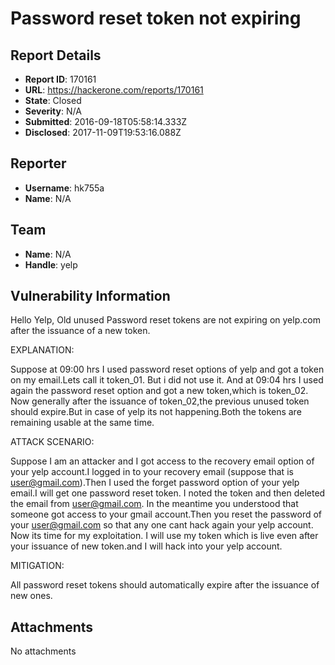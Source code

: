 # Password reset token not expiring

## Report Details
- **Report ID**: 170161
- **URL**: https://hackerone.com/reports/170161
- **State**: Closed
- **Severity**: N/A
- **Submitted**: 2016-09-18T05:58:14.333Z
- **Disclosed**: 2017-11-09T19:53:16.088Z

## Reporter
- **Username**: hk755a
- **Name**: N/A

## Team
- **Name**: N/A
- **Handle**: yelp

## Vulnerability Information
Hello Yelp,
Old unused Password reset tokens are not expiring on yelp.com after the issuance of a new token.

EXPLANATION:

Suppose at 09:00 hrs I used password reset options of yelp and got a token on my email.Lets call it token_01. But i did not use it.
And at 09:04 hrs I used again the password reset option and got a new token,which is token_02.
Now generally after the issuance of token_02,the previous unused token should expire.But in case of yelp its not happening.Both the tokens are remaining usable at the same time.

ATTACK SCENARIO:

Suppose I am an attacker and I got access to the recovery email option of your yelp account.I logged in to your recovery email (suppose that is user@gmail.com).Then I used the forget password option of your yelp email.I will get one password reset token.
I noted the token and then deleted the email from user@gmail.com.
In the meantime you understood that someone got access to your gmail account.Then you reset the password of your user@gmail.com so that any one cant hack again your yelp account.
Now its time for my exploitation.
I will use my token which is live even after your issuance of new token.and I will hack into your yelp account.

MITIGATION:

All password reset tokens should automatically expire after the issuance of new ones.

## Attachments
No attachments
